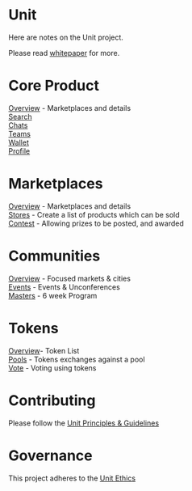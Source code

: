 # Unit 
Here are notes on the Unit project. 

Please read [whitepaper](https://www.unit.ventures/whitepaper) for more. 

# Core Product
[Overview](https://github.com/unit-network/Unit-Core/tree/main/product) - Marketplaces and details  
[Search](https://github.com/unit-network/Unit-Core/tree/main/product#search)  
[Chats](https://github.com/unit-network/Unit-Core/tree/main/product#chat)  
[Teams](https://github.com/unit-network/Unit-Core/tree/main/product#teams)    
[Wallet](https://github.com/unit-network/Unit-Core/tree/main/product#wallet)  
[Profile](https://github.com/unit-network/Unit-Core/tree/main/product#profile)

# Marketplaces
[Overview](https://github.com/unit-network/Unit-Core/tree/main/marketplaces) - Marketplaces and details    
[Stores](https://github.com/unit-network/Unit-Core/tree/main/marketplaces#stores) - Create a list of products which can be sold      
[Contest](https://github.com/unit-network/Unit-Core/tree/main/marketplaces#contest) - Allowing prizes to be posted, and awarded  

# Communities
[Overview](https://github.com/unit-network/Unit-Core/tree/main/communities) - Focused markets & cities     
[Events](https://github.com/unit-network/Unit-Core/tree/main/communities#events) - Events & Unconferences    
[Masters](https://github.com/unit-network/Unit-Core/tree/main/communities#masters) - 6 week Program 


# Tokens
[Overview](https://github.com/unit-network/Unit-Core/tree/main/tokens)- Token List     
[Pools](https://github.com/unit-network/Unit-Core/tree/main/tokens#pools) - Tokens exchanges against a pool   
[Vote](https://github.com/unit-network/Unit-Core/tree/main/tokens#vote) - Voting using tokens


# Contributing
Please follow the [Unit Principles & Guidelines]() 

# Governance
 This project adheres to the [Unit Ethics]() 
